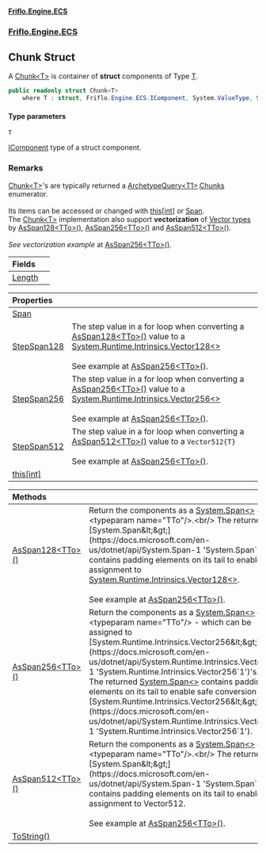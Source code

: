 #### [Friflo.Engine.ECS](index.md 'index')
### [Friflo.Engine.ECS](Friflo.Engine.ECS.md 'Friflo.Engine.ECS')

## Chunk<T> Struct

A [Chunk&lt;T&gt;](Chunk_T_.md 'Friflo.Engine.ECS.Chunk<T>') is container of <b>struct</b> components of Type [T](Chunk_T_.md#Friflo.Engine.ECS.Chunk_T_.T 'Friflo.Engine.ECS.Chunk<T>.T').

```csharp
public readonly struct Chunk<T>
    where T : struct, Friflo.Engine.ECS.IComponent, System.ValueType, System.ValueType
```
#### Type parameters

<a name='Friflo.Engine.ECS.Chunk_T_.T'></a>

`T`

[IComponent](IComponent.md 'Friflo.Engine.ECS.IComponent') type of a struct component.

### Remarks
[Chunk&lt;T&gt;](Chunk_T_.md 'Friflo.Engine.ECS.Chunk<T>')'s are typically returned a [ArchetypeQuery&lt;T1&gt;](ArchetypeQuery_T1_.md 'Friflo.Engine.ECS.ArchetypeQuery<T1>').[Chunks](ArchetypeQuery_T1_.Chunks.md 'Friflo.Engine.ECS.ArchetypeQuery<T1>.Chunks') enumerator.<br/><br/>
            Its items can be accessed or changed with [this[int]](Chunk_T_.this[int].md 'Friflo.Engine.ECS.Chunk<T>.this[int]') or [Span](Chunk_T_.Span.md 'Friflo.Engine.ECS.Chunk<T>.Span').<br/>
            The [Chunk&lt;T&gt;](Chunk_T_.md 'Friflo.Engine.ECS.Chunk<T>') implementation also support <b>vectorization</b>
            of <a href="https://github.com/dotnet/runtime/blob/main/docs/coding-guidelines/vectorization-guidelines.md">Vector types</a><br/>
            by [AsSpan128&lt;TTo&gt;()](Chunk_T_.AsSpan128_TTo_().md 'Friflo.Engine.ECS.Chunk<T>.AsSpan128<TTo>()'), [AsSpan256&lt;TTo&gt;()](Chunk_T_.AsSpan256_TTo_().md 'Friflo.Engine.ECS.Chunk<T>.AsSpan256<TTo>()') and [AsSpan512&lt;TTo&gt;()](Chunk_T_.AsSpan512_TTo_().md 'Friflo.Engine.ECS.Chunk<T>.AsSpan512<TTo>()').
            <br/><br/><i>See vectorization example</i> at [AsSpan256&lt;TTo&gt;()](Chunk_T_.AsSpan256_TTo_().md 'Friflo.Engine.ECS.Chunk<T>.AsSpan256<TTo>()').

| Fields | |
| :--- | :--- |
| [Length](Chunk_T_.Length.md 'Friflo.Engine.ECS.Chunk<T>.Length') | |

| Properties | |
| :--- | :--- |
| [Span](Chunk_T_.Span.md 'Friflo.Engine.ECS.Chunk<T>.Span') | |
| [StepSpan128](Chunk_T_.StepSpan128.md 'Friflo.Engine.ECS.Chunk<T>.StepSpan128') | The step value in a for loop when converting a [AsSpan128&lt;TTo&gt;()](Chunk_T_.AsSpan128_TTo_().md 'Friflo.Engine.ECS.Chunk<T>.AsSpan128<TTo>()') value to a [System.Runtime.Intrinsics.Vector128&lt;&gt;](https://docs.microsoft.com/en-us/dotnet/api/System.Runtime.Intrinsics.Vector128-1 'System.Runtime.Intrinsics.Vector128`1')<br/><br/> See example at [AsSpan256&lt;TTo&gt;()](Chunk_T_.AsSpan256_TTo_().md 'Friflo.Engine.ECS.Chunk<T>.AsSpan256<TTo>()'). |
| [StepSpan256](Chunk_T_.StepSpan256.md 'Friflo.Engine.ECS.Chunk<T>.StepSpan256') | The step value in a for loop when converting a [AsSpan256&lt;TTo&gt;()](Chunk_T_.AsSpan256_TTo_().md 'Friflo.Engine.ECS.Chunk<T>.AsSpan256<TTo>()') value to a [System.Runtime.Intrinsics.Vector256&lt;&gt;](https://docs.microsoft.com/en-us/dotnet/api/System.Runtime.Intrinsics.Vector256-1 'System.Runtime.Intrinsics.Vector256`1')<br/><br/> See example at [AsSpan256&lt;TTo&gt;()](Chunk_T_.AsSpan256_TTo_().md 'Friflo.Engine.ECS.Chunk<T>.AsSpan256<TTo>()'). |
| [StepSpan512](Chunk_T_.StepSpan512.md 'Friflo.Engine.ECS.Chunk<T>.StepSpan512') | The step value in a for loop when converting a [AsSpan512&lt;TTo&gt;()](Chunk_T_.AsSpan512_TTo_().md 'Friflo.Engine.ECS.Chunk<T>.AsSpan512<TTo>()') value to a `Vector512{T}`<br/><br/> See example at [AsSpan256&lt;TTo&gt;()](Chunk_T_.AsSpan256_TTo_().md 'Friflo.Engine.ECS.Chunk<T>.AsSpan256<TTo>()'). |
| [this[int]](Chunk_T_.this[int].md 'Friflo.Engine.ECS.Chunk<T>.this[int]') | |

| Methods | |
| :--- | :--- |
| [AsSpan128&lt;TTo&gt;()](Chunk_T_.AsSpan128_TTo_().md 'Friflo.Engine.ECS.Chunk<T>.AsSpan128<TTo>()') | Return the components as a [System.Span&lt;&gt;](https://docs.microsoft.com/en-us/dotnet/api/System.Span-1 'System.Span`1') of type <typeparam name="TTo"/>.<br/> The returned [System.Span&lt;&gt;](https://docs.microsoft.com/en-us/dotnet/api/System.Span-1 'System.Span`1') contains padding elements on its tail to enable assignment to [System.Runtime.Intrinsics.Vector128&lt;&gt;](https://docs.microsoft.com/en-us/dotnet/api/System.Runtime.Intrinsics.Vector128-1 'System.Runtime.Intrinsics.Vector128`1'). <br/><br/> See example at [AsSpan256&lt;TTo&gt;()](Chunk_T_.AsSpan256_TTo_().md 'Friflo.Engine.ECS.Chunk<T>.AsSpan256<TTo>()'). |
| [AsSpan256&lt;TTo&gt;()](Chunk_T_.AsSpan256_TTo_().md 'Friflo.Engine.ECS.Chunk<T>.AsSpan256<TTo>()') | Return the components as a [System.Span&lt;&gt;](https://docs.microsoft.com/en-us/dotnet/api/System.Span-1 'System.Span`1') of type <typeparam name="TTo"/> - which can be assigned to [System.Runtime.Intrinsics.Vector256&lt;&gt;](https://docs.microsoft.com/en-us/dotnet/api/System.Runtime.Intrinsics.Vector256-1 'System.Runtime.Intrinsics.Vector256`1')'s.<br/> The returned [System.Span&lt;&gt;](https://docs.microsoft.com/en-us/dotnet/api/System.Span-1 'System.Span`1') contains padding elements on its tail to enable safe conversion to a [System.Runtime.Intrinsics.Vector256&lt;&gt;](https://docs.microsoft.com/en-us/dotnet/api/System.Runtime.Intrinsics.Vector256-1 'System.Runtime.Intrinsics.Vector256`1'). |
| [AsSpan512&lt;TTo&gt;()](Chunk_T_.AsSpan512_TTo_().md 'Friflo.Engine.ECS.Chunk<T>.AsSpan512<TTo>()') | Return the components as a [System.Span&lt;&gt;](https://docs.microsoft.com/en-us/dotnet/api/System.Span-1 'System.Span`1') of type <typeparam name="TTo"/>.<br/> The returned [System.Span&lt;&gt;](https://docs.microsoft.com/en-us/dotnet/api/System.Span-1 'System.Span`1') contains padding elements on its tail to enable assignment to Vector512. <br/><br/> See example at [AsSpan256&lt;TTo&gt;()](Chunk_T_.AsSpan256_TTo_().md 'Friflo.Engine.ECS.Chunk<T>.AsSpan256<TTo>()'). |
| [ToString()](Chunk_T_.ToString().md 'Friflo.Engine.ECS.Chunk<T>.ToString()') | |

